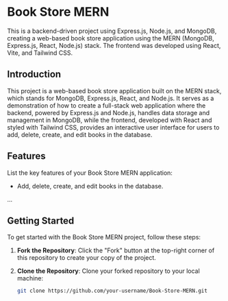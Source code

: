 # Book Store MERN

This is a backend-driven project using Express.js, Node.js, and MongoDB, creating a web-based book store application using the MERN (MongoDB, Express.js, React, Node.js) stack. The frontend was developed using React, Vite, and Tailwind CSS.

## Introduction

This project is a web-based book store application built on the MERN stack, which stands for MongoDB, Express.js, React, and Node.js. It serves as a demonstration of how to create a full-stack web application where the backend, powered by Express.js and Node.js, handles data storage and management in MongoDB, while the frontend, developed with React and styled with Tailwind CSS, provides an interactive user interface for users to add, delete, create, and edit books in the database.

## Features

List the key features of your Book Store MERN application:

- Add, delete, create, and edit books in the database.

...

## Getting Started

To get started with the Book Store MERN project, follow these steps:

1. **Fork the Repository**: Click the "Fork" button at the top-right corner of this repository to create your copy of the project.

2. **Clone the Repository**: Clone your forked repository to your local machine:

   ```sh
   git clone https://github.com/your-username/Book-Store-MERN.git
